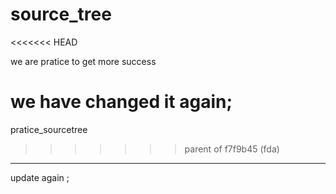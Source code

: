 # source_tree
<<<<<<< HEAD

we are pratice to get more success



we have changed it again;
=======
pratice_sourcetree
>>>>>>> parent of f7f9b45 (fda)





---

update again ;